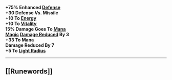 **+75% Enhanced [Defense](https://diablo.fandom.com/wiki/Defense "Defense")  
+30 Defense Vs. Missile  
+10 To [Energy](https://diablo.fandom.com/wiki/Energy "Energy")  
+10 To [Vitality](https://diablo.fandom.com/wiki/Vitality "Vitality")  
15% Damage Goes To [Mana](https://diablo.fandom.com/wiki/Mana "Mana")  
[Magic](https://diablo.fandom.com/wiki/Arcane "Arcane") [Damage Reduced](https://diablo.fandom.com/wiki/Damage_reduction "Damage reduction") By 3  
+33 To Mana  
Damage Reduced By 7  
+5 To [Light Radius](https://diablo.fandom.com/wiki/Light_Radius "Light Radius")**

---
## [[Runewords]]